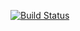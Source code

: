 [![Build Status](https://travis-ci.com/DarkoRockk/job4j_todo.svg?branch=main)](https://travis-ci.com/DarkoRockk/job4j_todo)